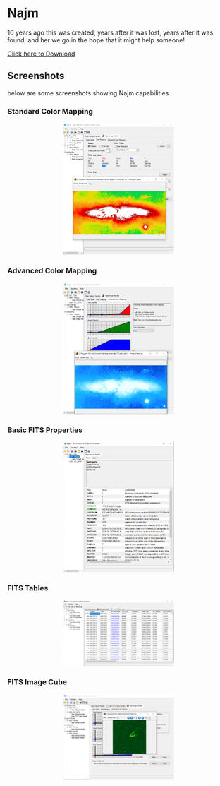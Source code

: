 # Najm
10 years ago this was created, years after it was lost, years after it was found, and her we go in the hope that it might help someone!

[Click here to Download](https://github.com/bluephoton/najm/releases/download/v1.0/NajmSetup.msi)

## Screenshots
below are some screenshots showing Najm capabilities

### Standard Color Mapping
<p align="center">
<img src="https://github.com/bluephoton/najm/blob/master/screenshot-02.png" width="50%" height="50%">
</p>

### Advanced Color Mapping
<p align="center">
<img src="https://github.com/bluephoton/najm/blob/master/screenshot-01.png" width="50%" height="50%">
</p>

### Basic FITS Properties
<p align="center">
<img src="https://github.com/bluephoton/najm/blob/master/screenshot-03.png" width="50%" height="50%">
</p>

### FITS Tables
<p align="center">
<img src="https://github.com/bluephoton/najm/blob/master/screenshot-04.png" width="50%" height="50%">
</p>

### FITS Image Cube
<p align="center">
<img src="https://github.com/bluephoton/najm/blob/master/screenshot-05.png" width="50%" height="50%">
</p>
